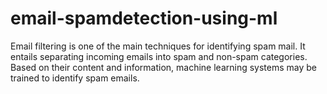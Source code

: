 # email-spamdetection-using-ml
Email filtering is one of the main techniques for identifying spam mail. It entails separating incoming emails into spam and non-spam categories. Based on their content and information, machine learning systems may be trained to identify spam emails.
